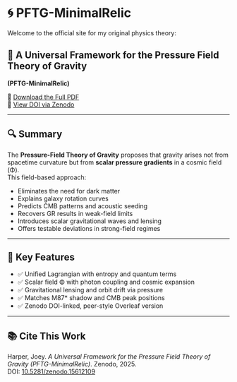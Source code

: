 # 🌀 PFTG-MinimalRelic

Welcome to the official site for my original physics theory:

## 🧭 A Universal Framework for the Pressure Field Theory of Gravity  
**(PFTG-MinimalRelic)**

📄 [Download the Full PDF](https://zenodo.org/record/15612109/files/PFTG_MinimalRelic_Final.pdf)  
📌 [View DOI via Zenodo](https://doi.org/10.5281/zenodo.15612109)

---

## 🔍 Summary

The **Pressure-Field Theory of Gravity** proposes that gravity arises not from spacetime curvature but from **scalar pressure gradients** in a cosmic field (Φ).  
This field-based approach:

- Eliminates the need for dark matter  
- Explains galaxy rotation curves  
- Predicts CMB patterns and acoustic seeding  
- Recovers GR results in weak-field limits  
- Introduces scalar gravitational waves and lensing  
- Offers testable deviations in strong-field regimes

---

## 🧪 Key Features

- ✅ Unified Lagrangian with entropy and quantum terms  
- ✅ Scalar field Φ with photon coupling and cosmic expansion  
- ✅ Gravitational lensing and orbit drift via pressure  
- ✅ Matches M87* shadow and CMB peak positions  
- ✅ Zenodo DOI-linked, peer-style Overleaf version

---

## 📚 Cite This Work

Harper, Joey. *A Universal Framework for the Pressure Field Theory of Gravity (PFTG-MinimalRelic)*. Zenodo, 2025.  
DOI: [10.5281/zenodo.15612109](https://doi.org/10.5281/zenodo.15612109)
